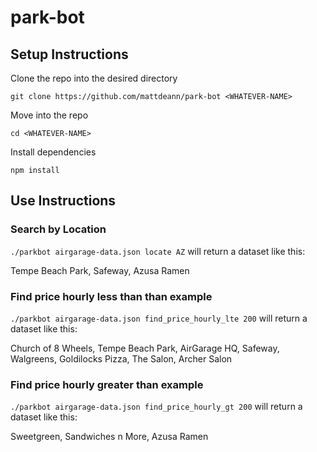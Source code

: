 # park-bot

## Setup Instructions

Clone the repo into the desired directory

`git clone https://github.com/mattdeann/park-bot <WHATEVER-NAME>`

Move into the repo

`cd <WHATEVER-NAME>`

Install dependencies

`npm install`


## Use Instructions

### Search by Location

`./parkbot airgarage-data.json locate AZ`
will return a dataset like this:

Tempe Beach Park, Safeway, Azusa Ramen

### Find price hourly less than than example

`./parkbot airgarage-data.json find_price_hourly_lte 200`
will return a dataset like this:

Church of 8 Wheels, Tempe Beach Park, AirGarage HQ, Safeway, Walgreens, Goldilocks Pizza, The Salon, Archer Salon

### Find price hourly greater than example

`./parkbot airgarage-data.json find_price_hourly_gt 200`
will return a dataset like this:

Sweetgreen, Sandwiches n More, Azusa Ramen
